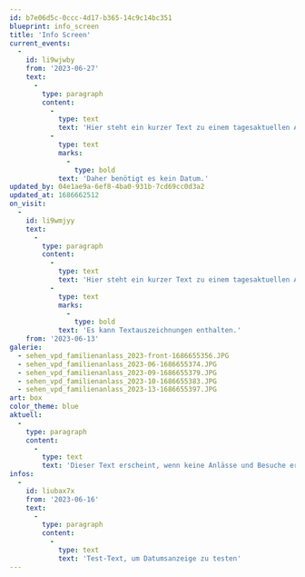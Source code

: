 ```yaml
---
id: b7e06d5c-0ccc-4d17-b365-14c9c14bc351
blueprint: info_screen
title: 'Info Screen'
current_events:
  -
    id: li9wjwby
    from: '2023-06-27'
    text:
      -
        type: paragraph
        content:
          -
            type: text
            text: 'Hier steht ein kurzer Text zu einem tagesaktuellen Anlass. '
          -
            type: text
            marks:
              -
                type: bold
            text: 'Daher benötigt es kein Datum.'
updated_by: 04e1ae9a-6ef8-4ba0-931b-7cd69cc0d3a2
updated_at: 1686662512
on_visit:
  -
    id: li9wmjyy
    text:
      -
        type: paragraph
        content:
          -
            type: text
            text: 'Hier steht ein kurzer Text zu einem tagesaktuellen Anlass. Daher benötigt es kein Datum. '
          -
            type: text
            marks:
              -
                type: bold
            text: 'Es kann Textauszeichnungen enthalten.'
    from: '2023-06-13'
galerie:
  - sehen_vpd_familienanlass_2023-front-1686655356.JPG
  - sehen_vpd_familienanlass_2023-06-1686655374.JPG
  - sehen_vpd_familienanlass_2023-09-1686655379.JPG
  - sehen_vpd_familienanlass_2023-10-1686655383.JPG
  - sehen_vpd_familienanlass_2023-13-1686655397.JPG
art: box
color_theme: blue
aktuell:
  -
    type: paragraph
    content:
      -
        type: text
        text: 'Dieser Text erscheint, wenn keine Anlässe und Besuche erfasst sind. Einzelne Wörter oder Textpassagen können für eine stärkere Hervorhebung fett markiert werden.'
infos:
  -
    id: liubax7x
    from: '2023-06-16'
    text:
      -
        type: paragraph
        content:
          -
            type: text
            text: 'Test-Text, um Datumsanzeige zu testen'
---
```

